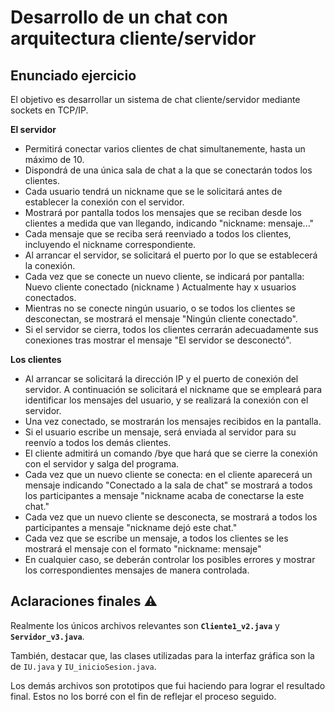 # Desarrollo de un chat con arquitectura cliente/servidor

## Enunciado ejercicio

El objetivo es desarrollar un sistema de chat cliente/servidor mediante sockets en TCP/IP.

**El servidor**

* Permitirá conectar varios clientes de chat simultanemente, hasta un máximo de 10.
* Dispondrá de una única sala de chat a la que se conectarán todos los clientes.
* Cada usuario tendrá un nickname que se le solicitará antes de establecer la conexión con el servidor.
* Mostrará por pantalla todos los mensajes que se reciban desde los clientes a medida que van llegando, indicando "nickname: mensaje..."
* Cada mensaje que se reciba será reenviado a todos los clientes, incluyendo el nickname correspondiente.
* Al arrancar el servidor, se solicitará el puerto por lo que se establecerá la conexión.
* Cada vez que se conecte un nuevo cliente, se indicará por pantalla: Nuevo cliente conectado (nickname ) Actualmente hay x usuarios conectados.
* Mientras no se conecte ningún usuario, o se todos los clientes se desconectan, se mostrará el mensaje "Ningún cliente conectado".
* Si el servidor se cierra, todos los clientes cerrarán adecuadamente sus conexiones tras mostrar el mensaje "El servidor se desconectó".

**Los clientes**

* Al arrancar se solicitará la dirección IP y el puerto de conexión del servidor. A continuación se solicitará el nickname que se empleará para identificar los mensajes del usuario, y se realizará la conexión con el servidor.
* Una vez conectado, se mostrarán los mensajes recibidos en la pantalla.
* Si el usuario escribe un mensaje, será enviada al servidor para su reenvío a todos los demás clientes.
* El cliente admitirá un comando /bye que hará que se cierre la conexión con el servidor y salga del programa.
* Cada vez que un nuevo cliente se conecta: en el cliente aparecerá un mensaje indicando "Conectado a la sala de chat" se mostrará a todos los participantes a mensaje "nickname acaba de conectarse la este chat."
* Cada vez que un nuevo cliente se desconecta, se mostrará a todos los participantes a mensaje "nickname dejó este chat."
* Cada vez que se escribe un mensaje, a todos los clientes se les mostrará el mensaje con el formato "nickname: mensaje"
* En cualquier caso, se deberán controlar los posibles errores y mostrar los correspondientes mensajes de manera controlada.


## Aclaraciones finales :warning:

Realmente los únicos archivos relevantes son **`Cliente1_v2.java`** y **`Servidor_v3.java`**. 

También, destacar que, las clases utilizadas para la interfaz gráfica son la de `IU.java` y `IU_inicioSesion.java`. 

Los demás archivos son prototipos que fui haciendo para lograr el resultado final. 
Estos no los borré con el fin de reflejar el proceso seguido.
